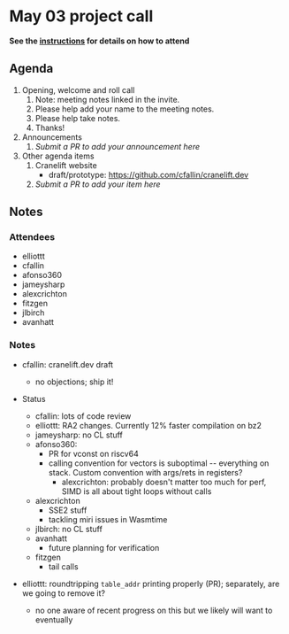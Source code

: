 # May 03 project call

**See the [instructions](../README.md) for details on how to attend**

## Agenda
1. Opening, welcome and roll call
    1. Note: meeting notes linked in the invite.
    1. Please help add your name to the meeting notes.
    1. Please help take notes.
    1. Thanks!
1. Announcements
    1. _Submit a PR to add your announcement here_
1. Other agenda items
    1. Cranelift website
       - draft/prototype: https://github.com/cfallin/cranelift.dev
    1. _Submit a PR to add your item here_

## Notes

### Attendees

- elliottt
- cfallin
- afonso360
- jameysharp
- alexcrichton
- fitzgen
- jlbirch
- avanhatt

### Notes

- cfallin: cranelift.dev draft
  - no objections; ship it!

- Status
  - cfallin: lots of code review
  - elliottt: RA2 changes. Currently 12% faster compilation on bz2
  - jameysharp: no CL stuff
  - afonso360:
    - PR for vconst on riscv64
    - calling convention for vectors is suboptimal -- everything on stack.
      Custom convention with args/rets in registers?
      - alexcrichton: probably doesn't matter too much for perf, SIMD is all
        about tight  loops without calls
  - alexcrichton
    - SSE2 stuff
    - tackling miri issues in Wasmtime
  - jlbirch: no CL stuff
  - avanhatt
    - future planning for verification
  - fitzgen
    - tail calls

- elliottt: roundtripping `table_addr` printing properly (PR); separately, are
  we going to remove it?
  - no one aware of recent progress on this but we likely will want to
    eventually
